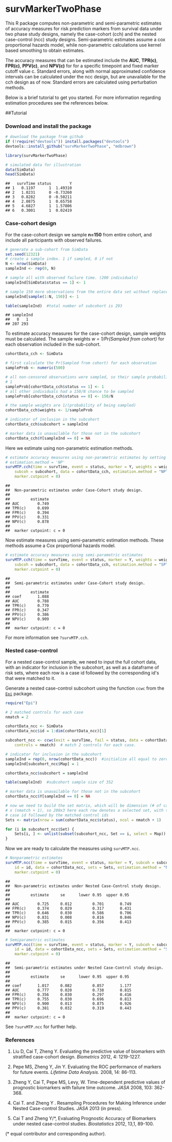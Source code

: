 survMarkerTwoPhase
=============================================

This R package computes non-parametric and semi-parametric estimates of accuracy measures for risk prediction markers from survival data under two phase study designs, namely the case-cohort (cch) and the nested case-control (ncc) study designs. Semi-parametric estimates assume a cox proportional hazards model, while non-parametric calculations use kernel based smoothing to obtain estimates.  

The accuracy measures that can be estimated include the **AUC**, **TPR(c)**, **FPR(c)**, **PPV(c)**, and **NPV(c)** for for a specific timepoint and fixed marker cutoff value c. Standard errors, along with normal approximated confidence intervals can be calculated under the ncc design, but are unavailable for the cch design as of now. Standard errors are calculated using perturbation methods. 

Below is a brief tutorial to get you started. For more information regarding estimation procedures see the references below. 


##Tutorial

### Download and install the package



```r
# download the package from github
if (!require("devtools")) install.packages("devtools")
devtools::install_github("survMarkerTwoPhase", "mdbrown")
```



```r
library(survMarkerTwoPhase)

# simulated data for illustration
data(SimData)
head(SimData)
```

```
##   survTime status        Y
## 1   0.1197      1  1.49310
## 2   1.0231      0 -0.73260
## 3   0.8282      0 -0.50211
## 4   2.0875      1  0.65758
## 5   4.6827      1  1.57806
## 6   0.3001      1  0.02419
```




### Case-cohort design

For the case-cohort design we sample **n=150** from entire cohort, and include all participants with observed failures. 


```r
# generate a sub-cohort from SimData
set.seed(12321)
# create a sample index. 1 if sampled, 0 if not
N <- nrow(SimData)
sampleInd <- rep(0, N)

# sample all with observed failure time. (200 individuals)
sampleInd[SimData$status == 1] <- 1

# sample 150 more observations from the entire data set without replacement
sampleInd[sample(1:N, 150)] <- 1

table(sampleInd)  #total number of subcohort is 293 
```

```
## sampleInd
##   0   1 
## 207 293
```

To estimate accuracy measures for the case-cohort design, sample weights must be calculated. The sample weights *w = 1/Pr(Sampled from cohort)* for each observation included in the sub-cohort. 

```r
cohortData_cch <- SimData

# first calculate the Pr(Sampled from cohort) for each observation
sampleProb <- numeric(500)

# all non-censored observations were sampled, so their sample probability is
# 1
sampleProb[cohortData_cch$status == 1] <- 1
# all other individuals had a 150/N chance to be sampled
sampleProb[cohortData_cch$status == 0] <- 150/N

# the sample weights are 1/(probability of being sampled)
cohortData_cch$weights <- 1/sampleProb

# indicator of inclusion in the subcohort
cohortData_cch$subcohort = sampleInd

# marker data is unavailable for those not in the subcohort
cohortData_cch$Y[sampleInd == 0] = NA
```

Here we estimate using non-parametric estimation methods.   


```r
# estimate accuracy measures using non-parametric estimates by setting
# estimation.method = 'NP'
survMTP.cch(time = survTime, event = status, marker = Y, weights = weights, 
    subcoh = subcohort, data = cohortData_cch, estimation.method = "NP", predict.time = 2, 
    marker.cutpoint = 0)
```

```
## 
##  Non-parametric estimates under Case-Cohort study design.
## 
##         estimate
## AUC        0.749
## TPR(c)     0.699
## FPR(c)     0.394
## PPV(c)     0.331
## NPV(c)     0.878
## 
##  marker cutpoint: c = 0
```


Now estimate measures  using semi-parametric estimation methods. These methods assume a Cox proportional hazards model.


```r
# estimate accuracy measures using semi-parametric estimates
survMTP.cch(time = survTime, event = status, marker = Y, weights = weights, 
    subcoh = subcohort, data = cohortData_cch, estimation.method = "SP", predict.time = 2, 
    marker.cutpoint = 0)
```

```
## 
##  Semi-parametric estimates under Case-Cohort study design.
## 
##         estimate
## coef       1.088
## AUC        0.788
## TPR(c)     0.770
## FPR(c)     0.347
## PPV(c)     0.386
## NPV(c)     0.909
## 
##  marker cutpoint: c = 0
```



For more information see `?survMTP.cch`. 

### Nested case-control
For a nested case-control sample, we need to input the full cohort data, with an indicator for inclusion in the subcohort, as well as a dataframe of risk sets, where each row is a case id followed by the corresponding id's that were matched to it. 

Generate a nested case-control subcohort using the function `ccwc` from the [`Epi`](http://cran.r-project.org/web/packages/Epi/index.html) package. 


```r
require("Epi")

# 2 matched controls for each case
nmatch = 2

cohortData_ncc <- SimData
cohortData_ncc$id = 1:dim(cohortData_ncc)[1]

subcohort_ncc <- ccwc(exit = survTime, fail = status, data = cohortData_ncc, 
    controls = nmatch)  # match 2 controls for each case. 

# indicator for inclusion in the subcohort
sampleInd = rep(0, nrow(cohortData_ncc))  #initialize all equal to zero
sampleInd[subcohort_ncc$Map] = 1

cohortData_ncc$subcohort = sampleInd

table(sampleInd)  #subcohort sample size of 352

# marker data is unavailable for those not in the subcohort
cohortData_ncc$Y[sampleInd == 0] = NA

# now we need to build the set matrix, which will be dimension (# of cases)
# x (nmatch + 1), so 200x3 here each row denotes a selected set, with the
# case id followed by the matched control ids
Sets <- matrix(nrow = sum(cohortData_ncc$status), ncol = nmatch + 1)

for (i in subcohort_ncc$Set) {
    Sets[i, ] <- unlist(subset(subcohort_ncc, Set == i, select = Map))
}
```


Now we are ready to calculate the measures using `survMTP.ncc`. 


```r
# Nonparametric estimates
survMTP.ncc(time = survTime, event = status, marker = Y, subcoh = subcohort, 
    id = id, data = cohortData_ncc, sets = Sets, estimation.method = "NP", predict.time = 2, 
    marker.cutpoint = 0)
```

```
## 
##  Non-parametric estimates under Nested Case-Control study design.
## 
##         estimate     se      lower 0.95  upper 0.95
## 
## AUC        0.725     0.012         0.701       0.749 
## FPR(c)     0.374     0.029         0.317       0.431 
## TPR(c)     0.646     0.030         0.586       0.706 
## NPV(c)     0.831     0.008         0.816       0.846 
## PPV(c)     0.385     0.015         0.356       0.413 
## 
##  marker cutpoint: c = 0
```



```r
# Semiparametric estimates
survMTP.ncc(time = survTime, event = status, marker = Y, subcoh = subcohort, 
    id = id, data = cohortData_ncc, sets = Sets, estimation.method = "SP", predict.time = 2, 
    marker.cutpoint = 0)
```

```
## 
##  Semi-parametric estimates under Nested Case-Control study design.
## 
##         estimate     se      lower 0.95  upper 0.95
## 
## coef       1.017     0.082         0.857       1.177 
## AUC        0.777     0.020         0.738       0.815 
## FPR(c)     0.356     0.030         0.297       0.416 
## TPR(c)     0.755     0.030         0.696       0.813 
## NPV(c)     0.900     0.013         0.875       0.926 
## PPV(c)     0.381     0.032         0.319       0.443 
## 
##  marker cutpoint: c = 0
```

 
See `?survMTP.ncc` for further help. 

### References

1. Liu D, Cai T, Zheng Y. Evaluating the predictive value of biomarkers with stratified case-cohort design. *Biometrics* 2012, 4: 1219-1227.

2. Pepe MS, Zheng Y, Jin Y. Evaluating the ROC performance of markers for future events. *Lifetime Data Analysis.* 2008, 14: 86-113.

3. Zheng Y, Cai T, Pepe MS, Levy, W. Time-dependent predictive values of prognostic biomarkers with failure time outcome. *JASA* 2008, 103: 362-368.

4. Cai T. and Zheng Y . Resampling Procedures for Making Inference under Nested Case-control Studies. *JASA* 2013 (in press). 

5. Cai T and Zheng Y/*, Evaluating Prognostic Accuracy of Biomarkers under nested case-control studies. *Biostatistics* 2012, 13,1, 89-100. 

(* equal contributor and corresponding author). 












